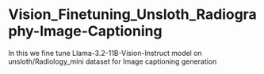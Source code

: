 # Vision_Finetuning_Unsloth_Radiography-Image-Captioning
In this we fine tune Llama-3.2-11B-Vision-Instruct model on unsloth/Radiology_mini dataset for Image captioning generation
